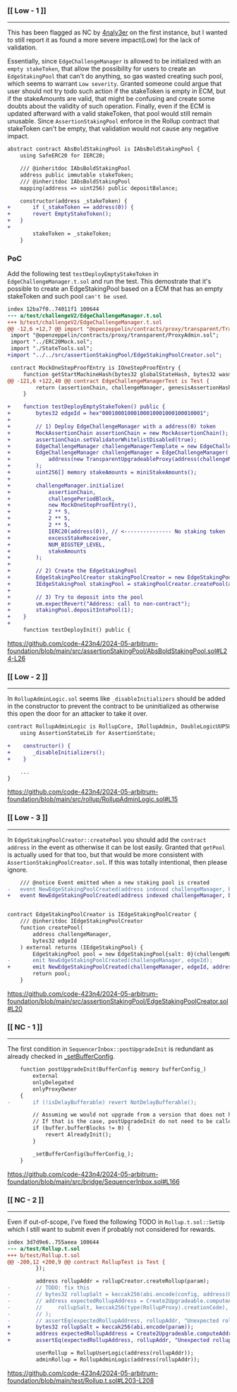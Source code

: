 ### **[[ Low - 1 ]]** 
-----
This has been flagged as NC by [4naly3er](https://github.com/code-423n4/2024-05-arbitrum-foundation/blob/main/4naly3er-report.md#nc-1-missing-checks-for-address0-when-assigning-values-to-address-state-variables) on the first instance, but I wanted to still report it as found a more severe impact(Low) for the lack of validation.

Essentially, since `EdgeChallengeManager` is allowed to be initialized with an `empty stakeToken`, that allow the possibility for users to create an `EdgeStakingPool` that can't do anything, so gas wasted creating such pool, which seems to warrant `Low severity`. Granted someone could argue that user should not try todo such action if the stakeToken is empty in ECM, but if the stakeAmounts are valid, that might be confusing and create some doubts about the validity of such operation. Finally, even if the ECM is updated afterward with a valid stakeToken, that pool would still remain unusable. Since `AssertionStakingPool` enforce in the Rollup contract that stakeToken can't be empty, that validation would not cause any negative impact.

```diff
abstract contract AbsBoldStakingPool is IAbsBoldStakingPool {
    using SafeERC20 for IERC20;

    /// @inheritdoc IAbsBoldStakingPool
    address public immutable stakeToken;
    /// @inheritdoc IAbsBoldStakingPool
    mapping(address => uint256) public depositBalance;

    constructor(address _stakeToken) {
+       if (_stakeToken == address(0)) {
+	    revert EmptyStakeToken();
+	}
+		
        stakeToken = _stakeToken;
    }
```


### PoC
Add the following test `testDeployEmptyStakeToken` in `EdgeChallengeManager.t.sol` and run the test. This demostrate that it's possible to create an EdgeStakingPool based on a ECM that has an empty stakeToken and such pool `can't be used`.

```diff
index 12ba7f0..74011f1 100644
--- a/test/challengeV2/EdgeChallengeManager.t.sol
+++ b/test/challengeV2/EdgeChallengeManager.t.sol
@@ -12,6 +12,7 @@ import "@openzeppelin/contracts/proxy/transparent/TransparentUpgradeableProxy.so
 import "@openzeppelin/contracts/proxy/transparent/ProxyAdmin.sol";
 import "../ERC20Mock.sol";
 import "./StateTools.sol";
+import "../../src/assertionStakingPool/EdgeStakingPoolCreator.sol";

 contract MockOneStepProofEntry is IOneStepProofEntry {
     function getStartMachineHash(bytes32 globalStateHash, bytes32 wasmModuleRoot) external pure returns (bytes32) {
@@ -121,6 +122,40 @@ contract EdgeChallengeManagerTest is Test {
         return (assertionChain, challengeManager, genesisAssertionHash);
     }

+    function testDeployEmptyStakeToken() public {
+        bytes32 edgeId = hex"00010001000100010001000100010001";
+
+        // 1) Deploy EdgeChallengeManager with a address(0) token
+        MockAssertionChain assertionChain = new MockAssertionChain();
+        assertionChain.setValidatorWhitelistDisabled(true);
+        EdgeChallengeManager challengeManagerTemplate = new EdgeChallengeManager();
+        EdgeChallengeManager challengeManager = EdgeChallengeManager(
+            address(new TransparentUpgradeableProxy(address(challengeManagerTemplate), address(new ProxyAdmin()), ""))
+        );
+        uint256[] memory stakeAmounts = miniStakeAmounts();
+
+        challengeManager.initialize(
+            assertionChain,
+            challengePeriodBlock,
+            new MockOneStepProofEntry(),
+            2 ** 5,
+            2 ** 5,
+            2 ** 5,
+            IERC20(address(0)), // <--------------- No staking token
+            excessStakeReceiver,
+            NUM_BIGSTEP_LEVEL,
+            stakeAmounts
+        );
+
+        // 2) Create the EdgeStakingPool
+        EdgeStakingPoolCreator stakingPoolCreator = new EdgeStakingPoolCreator();
+        IEdgeStakingPool stakingPool = stakingPoolCreator.createPool(address(challengeManager), edgeId);
+
+        // 3) Try to deposit into the pool
+        vm.expectRevert("Address: call to non-contract");
+        stakingPool.depositIntoPool(1);
+    }
+
     function testDeployInit() public {
```
https://github.com/code-423n4/2024-05-arbitrum-foundation/blob/main/src/assertionStakingPool/AbsBoldStakingPool.sol#L24-L26

### **[[ Low - 2 ]]** 
-----
In `RollupAdminLogic.sol` seems like `_disableInitializers` should be added in the constructor to prevent the contract to be uninitialized as otherwise this open the door for an attacker to take it over.

```diff
contract RollupAdminLogic is RollupCore, IRollupAdmin, DoubleLogicUUPSUpgradeable {
    using AssertionStateLib for AssertionState;

+    constructor() {
+       _disableInitializers();
+    }

    ...
}
```
https://github.com/code-423n4/2024-05-arbitrum-foundation/blob/main/src/rollup/RollupAdminLogic.sol#L15


### **[[ Low - 3 ]]** 
-----
In `EdgeStakingPoolCreator::createPool` you should add the `contract address` in the event as otherwise it can be lost easily. Granted that `getPool` is actually used for that too, but that would be more consistent with `AssertionStakingPoolCreator.sol`. If this was totally intentional, then please ignore.

```diff
    /// @notice Event emitted when a new staking pool is created
-   event NewEdgeStakingPoolCreated(address indexed challengeManager, bytes32 indexed edgeId);
+   event NewEdgeStakingPoolCreated(address indexed challengeManager, bytes32 indexed edgeId, address edgePool);


contract EdgeStakingPoolCreator is IEdgeStakingPoolCreator {
    /// @inheritdoc IEdgeStakingPoolCreator
    function createPool(
        address challengeManager,
        bytes32 edgeId
    ) external returns (IEdgeStakingPool) {
        EdgeStakingPool pool = new EdgeStakingPool{salt: 0}(challengeManager, edgeId);
-       emit NewEdgeStakingPoolCreated(challengeManager, edgeId);
+       emit NewEdgeStakingPoolCreated(challengeManager, edgeId, address(pool)); 
        return pool;
    }
```
https://github.com/code-423n4/2024-05-arbitrum-foundation/blob/main/src/assertionStakingPool/EdgeStakingPoolCreator.sol#L20



### **[[ NC - 1 ]]** 
-----
The first condition in `SequencerInbox::postUpgradeInit` is redundant as already checked in [_setBufferConfig](https://github.com/code-423n4/2024-05-arbitrum-foundation/blob/main/src/bridge/SequencerInbox.sol#L848).

```diff
    function postUpgradeInit(BufferConfig memory bufferConfig_)
        external
        onlyDelegated
        onlyProxyOwner
    {
-       if (!isDelayBufferable) revert NotDelayBufferable();

        // Assuming we would not upgrade from a version that does not have the buffer initialized
        // If that is the case, postUpgradeInit do not need to be called
        if (buffer.bufferBlocks != 0) {
            revert AlreadyInit();
        }

        _setBufferConfig(bufferConfig_);
    }
```
https://github.com/code-423n4/2024-05-arbitrum-foundation/blob/main/src/bridge/SequencerInbox.sol#L166



### **[[ NC - 2 ]]** 
-----
Even if out-of-scope, I've fixed the following TODO in `Rollup.t.sol::SetUp` which I still want to submit even if probably not considered for rewards.

```diff
index 3d7d9e6..755aeea 100644
--- a/test/Rollup.t.sol
+++ b/test/Rollup.t.sol
@@ -200,12 +200,9 @@ contract RollupTest is Test {
         });

         address rollupAddr = rollupCreator.createRollup(param);
-        // TODO: fix this
-        // bytes32 rollupSalt = keccak256(abi.encode(config, address(0), new address[](0), false, MAX_DATA_SIZE));
-        // address expectedRollupAddress = Create2Upgradeable.computeAddress(
-        //     rollupSalt, keccak256(type(RollupProxy).creationCode), address(rollupCreator)
-        // );
-        // assertEq(expectedRollupAddress, rollupAddr, "Unexpected rollup address");
+        bytes32 rollupSalt = keccak256(abi.encode(param));
+        address expectedRollupAddress = Create2Upgradeable.computeAddress(rollupSalt, keccak256(type(RollupProxy).creationCode), address(rollupCreator));
+        assertEq(expectedRollupAddress, rollupAddr, "Unexpected rollup address");

         userRollup = RollupUserLogic(address(rollupAddr));
         adminRollup = RollupAdminLogic(address(rollupAddr));
```
https://github.com/code-423n4/2024-05-arbitrum-foundation/blob/main/test/Rollup.t.sol#L203-L208